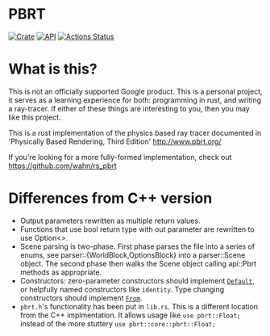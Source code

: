 # PBRT
[![Crate](https://img.shields.io/crates/v/pbrt.svg)](https://crates.io/crates/pbrt)
[![API](https://docs.rs/pbrt/badge.svg)](https://docs.rs/pbrt)
[![Actions Status](https://github.com/wathiede/pbrt/workflows/Rust/badge.svg)](https://github.com/wathiede/pbrt/actions)

# What is this?
This is not an officially supported Google product.  This is a personal
project, it serves as a learning experience for both: programming in rust, and
writing a ray-tracer.  If either of these things are interesting to you, then
you may like this project.

This is a rust implementation of the physics based ray tracer documented in
'Physically Based Rendering, Third Edition' http://www.pbrt.org/

If you're looking for a more fully-formed implementation, check out
  https://github.com/wahn/rs_pbrt

# Differences from C++ version
 * Output parameters rewritten as multiple return values.
 * Functions that use bool return type with out parameter are rewritten to use
   Option<>.
 * Scene parsing is two-phase.  First phase parses the file into a series of
   enums, see parser::{WorldBlock,OptionsBlock} into a parser::Scene object.
   The second phase then walks the Scene object calling api::Pbrt methods as
   appropriate.
 * Constructors: zero-parameter constructors should implement
   [`Default`](https://doc.rust-lang.org/std/default/trait.Default.html), or
   helpfully named constructors like `identity`.  Type changing constructors
   should implement
   [`From`](https://doc.rust-lang.org/std/convert/trait.From.html).
 * `pbrt.h`'s functionality has been put in `lib.rs`.  This is a different location from the C++ implmentation.  It allows usage like `use pbrt::Float;` instead of the more stuttery `use pbrt::core::pbrt::Float;`
